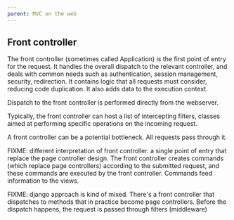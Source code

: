 ```yaml
---
parent: MVC on the web
---
```

Front controller
----------------

The front controller (sometimes called Application) is the first point of entry
for the request. It handles the overall dispatch to the relevant controller,
and deals with common needs such as authentication, session management,
security, redirection. It contains logic that all requests must consider,
reducing code duplication. It also adds data to the execution context.

Dispatch to the front controller is performed directly from the webserver.

Typically, the front controller can host a list of intercepting filters, classes aimed at
performing specific operations on the incoming request.

A front controller can be a potential bottleneck. All requests pass through it.

FIXME: different interpretation of front controller. a single point of entry that replace
the page controller design. The front controller creates commands (which replace page controllers)
according to the submitted request, and these commands are executed by the front controller.
Commands feed information to the views.

FIXME: django approach is kind of mixed. There's a front controller that dispatches to methods
that in practice become page controllers. Before the dispatch happens, the request is passed
through filters (middleware)



